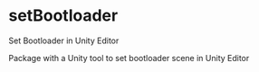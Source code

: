 # setBootloader
Set Bootloader in Unity Editor 

Package with a Unity tool to set bootloader scene in Unity Editor
